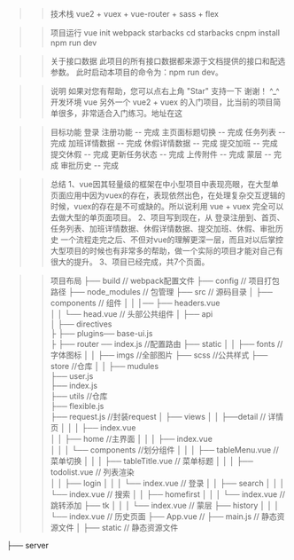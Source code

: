 >>技术栈
vue2 + vuex + vue-router  + sass + flex 

>>项目运行
vue init webpack starbacks
cd starbacks
cnpm install 
npm run dev

>>关于接口数据
此项目的所有接口数据都来源于文档提供的接口和配选参数。
此时启动本项目的命令为：npm run dev。

>>说明
如果对您有帮助，您可以点右上角 "Star" 支持一下 谢谢！ ^_^
开发环境 vue
另外一个 vue2 + vuex 的入门项目，比当前的项目简单很多，非常适合入门练习。地址在这

>>目标功能
 登录 注册功能 -- 完成
 主页面标题切换 -- 完成
 任务列表 -- 完成
 加班详情数据 -- 完成
 休假详情数据 -- 完成
 提交加班 -- 完成
 提交休假 -- 完成
 更新任务状态 -- 完成
 上传附件 -- 完成
 蒙层 -- 完成
 审批历史 -- 完成

>>总结
1、vue因其轻量级的框架在中小型项目中表现亮眼，在大型单页面应用中因为vuex的存在，表现依然出色，在处理复杂交互逻辑的时候，vuex的存在是不可或缺的。所以说利用 vue + vuex 完全可以去做大型的单页面项目。
2、项目写到现在，从 登录注册到、首页、任务列表、加班详情数据、休假详情数据、提交加班、休假、审批历史 一个流程走完之后、不但对vue的理解更深一层，而且对以后掌控大型项目的时候也有非常多的帮助，做一个实际的项目才能对自己有很大的提升。
3、项目已经完成，共7个页面。

>>项目布局
├── build                                       // webpack配置文件
├── config                                      // 项目打包路径
├── node_modules                                // 包管理
├── src                                         // 源码目录
│   ├── components                              // 组件
│   │   │── ├── headers.vue                    
│   │       └── head.vue                        // 头部公共组件
│   ├── api                                 
│   ├── directives    
├   ├── plugins── base-ui.js  
├   ├── router ── index.js                       //配置路由
    ├── static
│   │   ├── fonts                                //字体图标
│   │   ├── imgs                                 //全部图片
        ├── scss                                 //公共样式
    ├── store                                     //仓库
│   │   ├── mudules                             
            ├── user.js  
        ├── index.js  
    ├── utils                                     //仓库                          
        ├── flexible.js  
        ├── request.js                             //封装request
│   ├── views
│   │   ├──detail                       // 详情页
│   │   │   ├── index.vue                       
│   │   ├── home                                //主界面
│   │   │   ├── index.vue                     
│   │   │   └── components                      //划分组件
│   │   │       ├── tableMenu.vue                 // 菜单切换
│   │   │       ├── tableTitle.vue                  // 菜单标题
│   │   │       ├── todolist.vue                // 列表渲染   
│   │   ├── login
│   │   │   └── index.vue                        // 登录
│   │   ├── search
│   │   │   └── index.vue                    // 搜索
│   │   ├── homefirst
│   │   │   └── index.vue                        // 跳转添加
        ├── tk
│   │   │   └── index.vue                        // 蒙层
        ├── history
│   │   │   └── index.vue                        // 历史页面
├── App.vue                                  // 
├── main.js                                  // 静态资源文件
│   ├── static                                  // 静态资源文件

├── server      